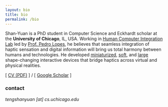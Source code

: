 ```yaml
---
layout: bio
title: bio
permalink: /bio
---
```


Shan-Yuan is a PhD student in Computer Science and Eckhardt scholar at the **University of Chicago**, IL, USA. Working in [Human Computer Integration Lab](http://hci.cs.uchicago.edu/) led by [Prof. Pedro Lopes](http://plopes.org), he believes that seamless integration of haptic sensation and digital information will bring us total harmony between humans and technologies. He developed [miniaturized](/projects/touchfold), [soft](/projects/pupop), and [large](/projects/tilepop) shape-changing interactive devices that bridge haptics across virtual and physical realities.

[ [CV (PDF)](/assets/teng_cv.pdf) ] / [ [Google Scholar](https://scholar.google.com/citations?user=FOngQGAAAAAJ) ]

### contact

*tengshanyuan [at] cs.uchicago.edu*
